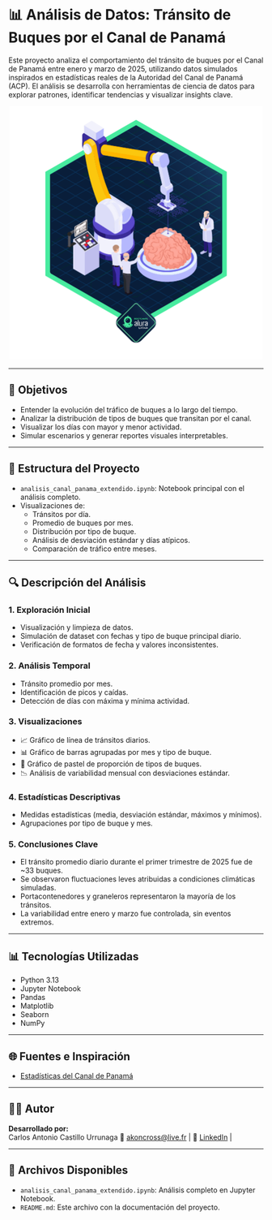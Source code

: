 # 📊 Análisis de Datos: Tránsito de Buques por el Canal de Panamá

Este proyecto analiza el comportamiento del tránsito de buques por el Canal de Panamá entre enero y marzo de 2025, utilizando datos simulados inspirados en estadísticas reales de la Autoridad del Canal de Panamá (ACP). El análisis se desarrolla con herramientas de ciencia de datos para explorar patrones, identificar tendencias y visualizar insights clave.

<p align="center">
  <img src="img/medallita.png" alt="Descripción de la imagen" width="500"/>
</p>

---

## 🎯 Objetivos

- Entender la evolución del tráfico de buques a lo largo del tiempo.
- Analizar la distribución de tipos de buques que transitan por el canal.
- Visualizar los días con mayor y menor actividad.
- Simular escenarios y generar reportes visuales interpretables.

---

## 🧩 Estructura del Proyecto

- `analisis_canal_panama_extendido.ipynb`: Notebook principal con el análisis completo.
- Visualizaciones de:
  - Tránsitos por día.
  - Promedio de buques por mes.
  - Distribución por tipo de buque.
  - Análisis de desviación estándar y días atípicos.
  - Comparación de tráfico entre meses.

---

## 🔍 Descripción del Análisis

### 1. Exploración Inicial
- Visualización y limpieza de datos.
- Simulación de dataset con fechas y tipo de buque principal diario.
- Verificación de formatos de fecha y valores inconsistentes.

### 2. Análisis Temporal
- Tránsito promedio por mes.
- Identificación de picos y caídas.
- Detección de días con máxima y mínima actividad.

### 3. Visualizaciones
- 📈 Gráfico de línea de tránsitos diarios.
- 📊 Gráfico de barras agrupadas por mes y tipo de buque.
- 🧁 Gráfico de pastel de proporción de tipos de buques.
- 📉 Análisis de variabilidad mensual con desviaciones estándar.

### 4. Estadísticas Descriptivas
- Medidas estadísticas (media, desviación estándar, máximos y mínimos).
- Agrupaciones por tipo de buque y mes.

### 5. Conclusiones Clave
- El tránsito promedio diario durante el primer trimestre de 2025 fue de ~33 buques.
- Se observaron fluctuaciones leves atribuidas a condiciones climáticas simuladas.
- Portacontenedores y graneleros representaron la mayoría de los tránsitos.
- La variabilidad entre enero y marzo fue controlada, sin eventos extremos.

---

## 📊 Tecnologías Utilizadas

- Python 3.13
- Jupyter Notebook
- Pandas
- Matplotlib
- Seaborn
- NumPy

---

## 🌐 Fuentes e Inspiración

- [Estadísticas del Canal de Panamá](https://pancanal.com/estadisticas/)

---

## 👨‍💻 Autor

**Desarrollado por:**  
Carlos Antonio Castillo Urrunaga
📧 akoncross@live.fr | 💼 [LinkedIn](https://www.linkedin.com/in/carlos-antonio-c-59a8b3159) | 

---

## 📁 Archivos Disponibles

- `analisis_canal_panama_extendido.ipynb`: Análisis completo en Jupyter Notebook.
- `README.md`: Este archivo con la documentación del proyecto.
